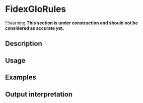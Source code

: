 # FidexGloRules

!!!warning
    **This section is under construction and should not be considered as accurate yet.**

## Description

## Usage

## Examples

## Output interpretation